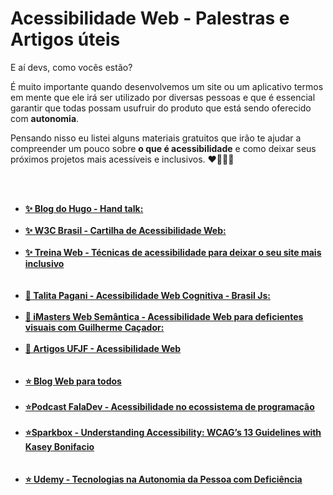# Acessibilidade Web - Palestras e Artigos úteis

E aí devs, como vocês estão?

É muito importante quando desenvolvemos um site ou um aplicativo termos em mente que ele irá ser utilizado por diversas pessoas e que é essencial garantir que todas possam usufruir do produto que está sendo oferecido com <strong>autonomia</strong>.

Pensando nisso eu listei alguns materiais gratuitos que irão te ajudar a compreender um pouco sobre <strong> o que é acessibilidade</strong> e como deixar seus próximos projetos mais acessíveis e inclusivos. ❤👩‍💻🌻

</br></br>
<ul>
  <li><strong><a href="https://blog.handtalk.me/" target="_blank">✨ Blog do Hugo - Hand talk:</a></strong></li>
  <br/>
  <li><strong><a href="https://ceweb.br/cartilhas/cartilha-w3cbr-acessibilidade-web-fasciculo-IV/" target="_blank"> ✨ W3C Brasil - Cartilha de Acessibilidade Web:</a></li></br>
   <li><strong><a href="https://www.treinaweb.com.br/blog/tecnicas-de-acessibilidade-para-deixar-o-seu-site-mais-inclusivo" target="_blank">✨ Treina Web - Técnicas de acessibilidade para deixar o seu site mais inclusivo</a></strong></li><br/></br>
  <li> <strong><a href="https://www.youtube.com/watch?v=igGOeem6y4w" target="_blank">🌻 Talita Pagani - Acessibilidade Web Cognitiva - Brasil Js:
</a></strong> </li><br/>
  <li><strong><a href="https://www.youtube.com/watch?v=H8MhWDBYZ9w" target="_blank">🌻 iMasters Web Semântica - Acessibilidade Web para deficientes visuais com Guilherme Caçador:</a></strong> </li><br/>
  <li><strong><a href="https://www2.ufjf.br/treinamentoscgco/docs/sites-institucionais/acessibilidade-na-web/" target="_blank">🌻 Artigos UFJF - Acessibilidade Web</a></strong> </li><br/><br/>
    <li><strong><a href="https://mwpt.com.br/blog/" target="_blank">⭐ Blog Web para todos
</a></strong> </li><br/>
    <li><strong><a href="https://open.spotify.com/episode/4z2mCJyKVPA1BE7aCenS4K" target="_blank">⭐Podcast FalaDev - Acessibilidade no ecossistema de programação
</a></strong> </li><br/>
    <li><strong><a href="https://www.youtube.com/watch?v=RjpvOqZigao" target="_blank">⭐Sparkbox - Understanding Accessibility: WCAG’s 13 Guidelines with Kasey Bonifacio
</a></strong> </li><br/><br/>
    <li><strong><a href="https://www.youtube.com/watch?v=RjpvOqZigao" target="_blank">⭐ Udemy - Tecnologias na Autonomia da Pessoa com Deficiência
</a></strong> </li><br/>
</ul>


  
